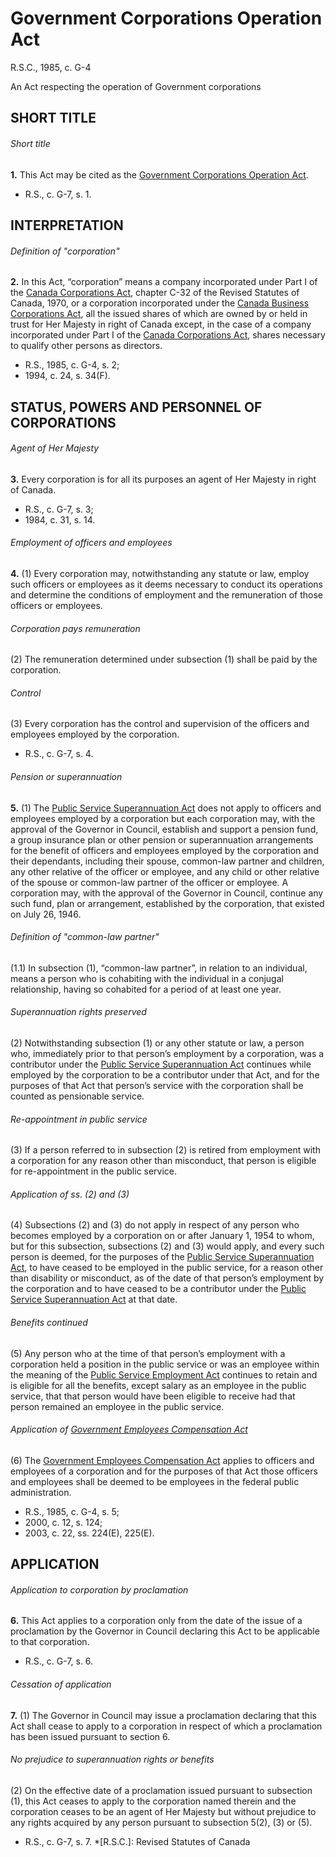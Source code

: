 # Government Corporations Operation Act

R.S.C., 1985, c. G-4

An Act respecting the operation of Government corporations

## SHORT TITLE

###### Short title

**1.** This Act may be cited as the [Government Corporations Operation Act](/canada/eng/acts/G/G-4.md).

  * R.S., c. G-7, s. 1.

## INTERPRETATION

###### Definition of "corporation"

**2.** In this Act, “corporation” means a company incorporated under Part I of the [Canada Corporations Act](/canada/eng/acts/C/C-1.8.md), chapter C-32 of the Revised Statutes of Canada, 1970, or a corporation incorporated under the [Canada Business Corporations Act](/canada/eng/acts/C/C-44.md), all the issued shares of which are owned by or held in trust for Her Majesty in right of Canada except, in the case of a company incorporated under Part I of the [Canada Corporations Act](/canada/eng/acts/C/C-1.8.md), shares necessary to qualify other persons as directors.

  * R.S., 1985, c. G-4, s. 2;
  * 1994, c. 24, s. 34(F).

## STATUS, POWERS AND PERSONNEL OF CORPORATIONS

###### Agent of Her Majesty

**3.** Every corporation is for all its purposes an agent of Her Majesty in right of Canada.

  * R.S., c. G-7, s. 3;
  * 1984, c. 31, s. 14.

###### Employment of officers and employees

**4.** (1) Every corporation may, notwithstanding any statute or law, employ such officers or employees as it deems necessary to conduct its operations and determine the conditions of employment and the remuneration of those officers or employees.

###### Corporation pays remuneration

(2) The remuneration determined under subsection (1) shall be paid by the corporation.

###### Control

(3) Every corporation has the control and supervision of the officers and employees employed by the corporation.

  * R.S., c. G-7, s. 4.

###### Pension or superannuation

**5.** (1) The [Public Service Superannuation Act](/canada/eng/acts/P/P-36.md) does not apply to officers and employees employed by a corporation but each corporation may, with the approval of the Governor in Council, establish and support a pension fund, a group insurance plan or other pension or superannuation arrangements for the benefit of officers and employees employed by the corporation and their dependants, including their spouse, common-law partner and children, any other relative of the officer or employee, and any child or other relative of the spouse or common-law partner of the officer or employee. A corporation may, with the approval of the Governor in Council, continue any such fund, plan or arrangement, established by the corporation, that existed on July 26, 1946.

###### Definition of "common-law partner"

(1.1) In subsection (1), “common-law partner”, in relation to an individual, means a person who is cohabiting with the individual in a conjugal relationship, having so cohabited for a period of at least one year.

###### Superannuation rights preserved

(2) Notwithstanding subsection (1) or any other statute or law, a person who, immediately prior to that person’s employment by a corporation, was a contributor under the [Public Service Superannuation Act](/canada/eng/acts/P/P-36.md) continues while employed by the corporation to be a contributor under that Act, and for the purposes of that Act that person’s service with the corporation shall be counted as pensionable service.

###### Re-appointment in public service

(3) If a person referred to in subsection (2) is retired from employment with a corporation for any reason other than misconduct, that person is eligible for re-appointment in the public service.

###### Application of ss. (2) and (3)

(4) Subsections (2) and (3) do not apply in respect of any person who becomes employed by a corporation on or after January 1, 1954 to whom, but for this subsection, subsections (2) and (3) would apply, and every such person is deemed, for the purposes of the [Public Service Superannuation Act](/canada/eng/acts/P/P-36.md), to have ceased to be employed in the public service, for a reason other than disability or misconduct, as of the date of that person’s employment by the corporation and to have ceased to be a contributor under the [Public Service Superannuation Act](/canada/eng/acts/P/P-36.md) at that date.

###### Benefits continued

(5) Any person who at the time of that person’s employment with a corporation held a position in the public service or was an employee within the meaning of the [Public Service Employment Act](/canada/eng/acts/P/P-33.01.md) continues to retain and is eligible for all the benefits, except salary as an employee in the public service, that that person would have been eligible to receive had that person remained an employee in the public service.

###### Application of [Government Employees Compensation Act](/canada/eng/acts/G/G-5.md)

(6) The [Government Employees Compensation Act](/canada/eng/acts/G/G-5.md) applies to officers and employees of a corporation and for the purposes of that Act those officers and employees shall be deemed to be employees in the federal public administration.

  * R.S., 1985, c. G-4, s. 5;
  * 2000, c. 12, s. 124;
  * 2003, c. 22, ss. 224(E), 225(E).

## APPLICATION

###### Application to corporation by proclamation

**6.** This Act applies to a corporation only from the date of the issue of a proclamation by the Governor in Council declaring this Act to be applicable to that corporation.

  * R.S., c. G-7, s. 6.

###### Cessation of application

**7.** (1) The Governor in Council may issue a proclamation declaring that this Act shall cease to apply to a corporation in respect of which a proclamation has been issued pursuant to section 6.

###### No prejudice to superannuation rights or benefits

(2) On the effective date of a proclamation issued pursuant to subsection (1), this Act ceases to apply to the corporation named therein and the corporation ceases to be an agent of Her Majesty but without prejudice to any rights acquired by any person pursuant to subsection 5(2), (3) or (5).

  * R.S., c. G-7, s. 7.
  *[R.S.C.]: Revised Statutes of Canada
